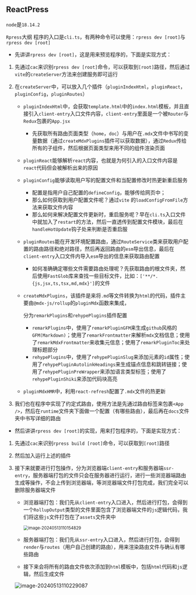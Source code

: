 ## ReactPress

`node`是`18.14.2`

`Rpress`大纲
程序的入口是`cli.ts`，有两种命令可以使用：`rpress dev [root]`与`rpress dev [root]`

- 先讲讲`rpress dev [root]`，这是用来预览程序的，下面是实现方式：

1. 先通过`cac`来识别`rpress dev [root]`命令，可以获取到`[root]`路径，然后通过`vite`的`createServer`方法来创建服务即可运行

2. 在`createServer`中，可以放入几个插件（`pluginIndexHtml`，`pluginReact`，`pluginConfig`，`pluginRoutes`）
    - `pluginIndexHtml`中，会获取`template.html`中的`index.html`模板，并且直接引入`client-entry`入口文件内容，`client-entry`里面是一个被`Router`与`Redux`包裹的`App.jsx`
    
        - 先获取所有路由页面类型（`home`，`doc`）与用户在`.mdx`文件中书写的变量数据（通过`createMdxPlugins`插件可以获取数据），通过`Redux`传给所有的子组件，然后根据页面类型来用不同的组件渲染页面
    
    - `pluginReact`能够解析`react`内容，也就是为何引入的入口文件内容是`react`代码但会被解析出来的原因
    
    - `pluginConfig`能够读取用户写的配置文件和当配置修改时热更新重启服务
    
        - 配置是指用户自己配置的`defineConfig`，能够传给网页中；
        - 那么如何获取到用户配置文件呢？通过`vite` 的`loadConfigFromFile`方法来获取文件内容
        - 那么如何来解决配置文件更新时，重启服务呢？早在`cli.ts`入口文件中就加入了`restart`的方法，然后一直透传到配置文件模块，最后在`handleHotUpdate`钩子处来判断是否重启服
    
    - `pluginRoutes`能在开发环境配置路由，通过`RouteService`类来获取用户配置的路由路径和绝对路径，然后再返回路由的`esm`导出信息，最后在`client-entry`入口文件内导入`esm`导出的信息来获取路由配置
    
        - 如何准确确定哪些文件需要路由处理呢？先获取路由的根文件夹，然后使用`FastGlob`库来查找一些目标文件，比如：`['**/*.{js,jsx,ts,tsx,md,mdx}']`的文件
    
    - `createMdxPlugins`，该插件是来将`.md`等文件转换为`html`的代码，插件主要由`@mdx-js/rollup`的`pluginMdx`函数来集成，
    
        分为`remarkPlugins`和`rehypePlugins`插件配置
    
        - `remarkPlugins`中，使用了`remarkPluginGFM`来生成`github`风格的`GFM(Markdown)`；使用了`remarkFrontmatter`来解析`mdx`文档信息；使用了`remarkMdxFrontmatter`来收集元信息；使用了`remarkPluginToc`来处理标题部分
        - `rehypePlugins`中，使用了`rehypePluginSlug`来添加元素的`id`属性；使用了`rehypePluginAutolinkHeadings`来生成锚点信息和跳转链接；使用了`rehypePluginPreWrapper`来添加语言类型标签；使用了`rehypePluginShiki`来添加代码块高亮
    
    - `pluginMdxHMR`中，利用`react-refresh`配置了`.mdx`文件的热更新
    
3. 我们也在程序中实现了约定式路由，使用方法是先通过路由标签来包裹`<App />`，然后在`runtime`文件夹下面做一个配置（有哪些路由），最后再在`docs`文件夹中书写详细的路由

- 然后讲讲`rpress dev [root]`的实现，用来打包程序的，下面是实现方式：

1. 先通过`cac`来识别`rpress build [root]`命令，可以获取到`[root]`路径

2. 然后加入运行上述的插件

3. 接下来就要进行打包操作，分为浏览器端`client-entry`和服务器端`ssr-entry`，服务器端打包的文件只会在服务器进行运行，进行一些浏览器端路由生成等操作，不会上传到浏览器端，等浏览器端文件打包完成，我们完全可以删除服务器端文件

   - 浏览器端打包：我们先从`client-entry`入口进入，然后进行打包，会得到一个`RollupOutput`类型的文件里面包含了浏览器端文件的`js`逻辑代码，我们将这些`js`文件打包在了`assets`文件夹中

     <img src="C:\Users\aywzc\AppData\Roaming\Typora\typora-user-images\image-20240513110154829.png" alt="image-20240513110154829" style="zoom: 80%;" />

   - 服务器端打包：我们先从`ssr-entry`入口进入，然后进行打包，会得到`render`与`routes`（用户自己创建的路由），用来渲染路由文件与确认有哪些路由

   - 接下来会将所有的路由文件依次添加到`html`模板中，包括`html`代码和`js`逻辑，然后生成文件

   ![image-20240513110229087](C:\Users\aywzc\AppData\Roaming\Typora\typora-user-images\image-20240513110229087.png)

   













































